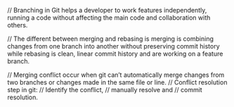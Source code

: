 // Branching in Git helps a developer to work features independently, running a code without affecting the main code and collaboration with others.

// The different between merging and rebasing is merging is combining changes from one branch into another without preserving commit history while rebasing is clean, linear commit history and are working on a feature branch.

// Merging conflict occur when git can’t automatically merge changes from two branches or changes made in the same file or line. 
// Conflict resolution step in git: 
// Identify the conflict, 
// manually resolve and 
// commit resolution.
